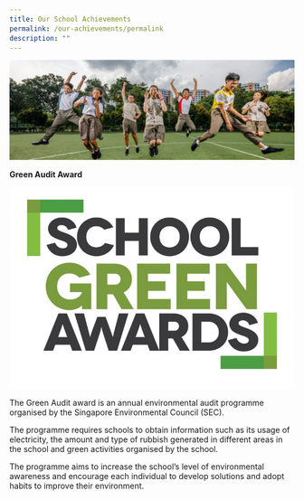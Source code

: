 ```yaml
---
title: Our School Achievements
permalink: /our-achievements/permalink
description: ""
---
```

![](/images/Our-School-Achievements-e1570004485256.jpg)

**Green Audit Award**

![](/images/SGA-Logo-768x543.jpg)

The Green Audit award is an annual environmental audit programme organised by the Singapore Environmental Council (SEC).

The programme requires schools to obtain information such as its usage of electricity, the amount and type of rubbish generated in different areas in the school and green activities organised by the school.

The programme aims to increase the school’s level of environmental awareness and encourage each individual to develop solutions and adopt habits to improve their environment.